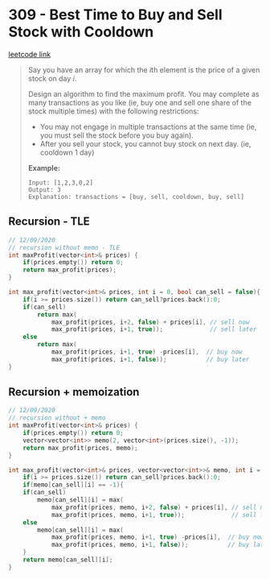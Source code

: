 # 309 - Best Time to Buy and Sell Stock with Cooldown

[leetcode link](https://leetcode.com/problems/best-time-to-buy-and-sell-stock-with-cooldown/)

> Say you have an array for which the *i*th element is the price of a given stock on day *i*.
>
> Design an algorithm to find the maximum profit. You may complete as  many transactions as you like (ie, buy one and sell one share of the  stock multiple times) with the following restrictions:
>
> - You may not engage in multiple transactions at the same time (ie, you must sell the stock before you buy again).
> - After you sell your stock, you cannot buy stock on next day. (ie, cooldown 1 day)
>
> **Example:**
>
> ```
> Input: [1,2,3,0,2]
> Output: 3 
> Explanation: transactions = [buy, sell, cooldown, buy, sell]
> ```

## Recursion - TLE

```cpp
// 12/09/2020
// recursion without memo - TLE
int maxProfit(vector<int>& prices) {
    if(prices.empty()) return 0;
    return max_profit(prices);
}

int max_profit(vector<int>& prices, int i = 0, bool can_sell = false){
    if(i >= prices.size()) return can_sell?prices.back():0;
    if(can_sell)
        return max(
            max_profit(prices, i+2, false) + prices[i], // sell now
            max_profit(prices, i+1, true));             // sell later
    else
        return max(
            max_profit(prices, i+1, true) -prices[i],  // buy now
            max_profit(prices, i+1, false));           // buy later
}
```
## Recursion + memoization

```cpp
// 12/09/2020
// recursion without + memo
int maxProfit(vector<int>& prices) {
    if(prices.empty()) return 0;
    vector<vector<int>> memo(2, vector<int>(prices.size(), -1));
    return max_profit(prices, memo);
}

int max_profit(vector<int>& prices, vector<vector<int>>& memo, int i = 0, bool can_sell = false){
    if(i >= prices.size()) return can_sell?prices.back():0;
    if(memo[can_sell][i] == -1){
    if(can_sell)
        memo[can_sell][i] = max(
            max_profit(prices, memo, i+2, false) + prices[i], // sell now
            max_profit(prices, memo, i+1, true));             // sell later
    else
        memo[can_sell][i] = max(
            max_profit(prices, memo, i+1, true) -prices[i],  // buy now
            max_profit(prices, memo, i+1, false));           // buy later
    }
    return memo[can_sell][i];
}
```
